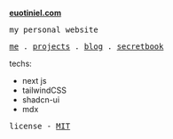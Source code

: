 
**[euotiniel.com](https://eotiniel.com)**

 <samp>my personal website</samp>

<p align="">
  <samp>
    <a href="">me</a> .
    <a href="">projects</a> .
    <a href="">blog</a> .
    <a href="">secretbook</a> 
  </samp>
</p>

techs:
<br />
- next js 
- tailwindCSS
- shadcn-ui
- mdx

<samp>license - <a href='./LICENSE'>MIT</a></samp>
